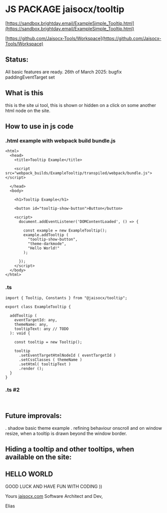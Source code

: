 # JS PACKAGE jaisocx/tooltip

[https://sandbox.brightday.email/ExampleSimple_Tooltip.html](https://sandbox.brightday.email/ExampleSimple_Tooltip.html)


[https://github.com/Jaisocx-Tools/Workspace](https://github.com/Jaisocx-Tools/Workspace)

## Status:
All basic features are ready.
26th of March 2025: bugfix paddingEventTarget set


## What is this
this is the site ui tool, this is shown or hidden on a click on some another html node on the site.



## How to use in js code

### .html example with webpack build bundle.js
```
<html>
  <head>
    <title>Tooltip Example</title>

    <script src="webpack_builds/ExampleTooltip/transpiled/webpack/bundle.js"></script>

  </head>
  <body>

    <h1>Tooltip Example</h1>

    <button id="tooltip-show-button">Button</button>

    <script>
      document.addEventListener('DOMContentLoaded', () => {

        const example = new ExampleTooltip();
        example.addTooltip (
          "tooltip-show-button",
          "theme-darkmode",
          "Hello World!"
        );

      });
    </script>
  </body>
</html>

```

### .ts
```
import { Tooltip, Constants } from "@jaisocx/tooltip";

export class ExampleTooltip {

  addTooltip (
    eventTargetId: any,
    themeName: any,
    tooltipText: any // TODO
  ): void {

    const tooltip = new Tooltip();

    tooltip
      .setEventTargetHtmlNodeId ( eventTargetId )
      .setCssClasses ( themeName )
      .setHtml( tooltipText )
      .render ();
  }
}

```

### .ts #2
```


```


## Future improvals:
. shadow basic theme example
. refining behaviour onscroll and on window resize, when a tooltip is drawn beyond the window border.  


## Hiding a tooltip and other tooltips, when available on the site:







## HELLO WORLD

GOOD LUCK AND HAVE FUN WITH CODING ))


Yours [jaisocx.com](https://jaisocx.com/) Software Architect and Dev,

Elias






